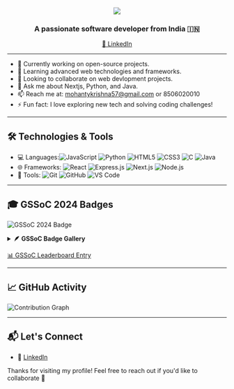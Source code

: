 <h1 align="center">
  <img src="https://readme-typing-svg.herokuapp.com/?font=Righteous&size=35&center=true&vCenter=true&width=500&height=70&duration=4000&lines=Hi+There!+👋;+I'm+Krishna+Mohanty!" />
</h1>

<h3 align="center">A passionate software developer from India 🇮🇳</h3>

<p align="center">
  <a href="https://www.linkedin.com/in/krishna-mohanty-67a9082b0" target="_blank">🔗 LinkedIn</a>
</p>

---

- 🔭 Currently working on open-source projects.
- 🌱 Learning advanced web technologies and frameworks.
- 👯 Looking to collaborate on web devlopment projects.
- 💬 Ask me about Nextjs, Python, and Java.
- 📫 Reach me at: [mohantykrishna57@gmail.com](mailto:mohantykrishna57@gmail.com) or 8506020010
- ⚡ Fun fact: I love exploring new tech and solving coding challenges!

---

## 🛠️ Technologies & Tools

- 💻 Languages:<img src="https://img.shields.io/badge/JavaScript-F7DF1E?style=flat-square&logo=javascript&logoColor=black" alt="JavaScript"/> <img src="https://img.shields.io/badge/Python-3776AB?style=flat-square&logo=python&logoColor=white" alt="Python"/> <img src="https://img.shields.io/badge/HTML5-E34F26?style=flat-square&logo=html5&logoColor=white" alt="HTML5"/> <img src="https://img.shields.io/badge/CSS3-1572B6?style=flat-square&logo=css3&logoColor=white" alt="CSS3"/> <img src="https://img.shields.io/badge/C-00599C?style=flat-square&logo=c&logoColor=white" alt="C"/> <img src="https://img.shields.io/badge/Java-007396?style=flat-square&logo=java&logoColor=white" alt="Java"/> 
- 🌐 Frameworks: <img src="https://img.shields.io/badge/React-20232A?style=flat-square&logo=react&logoColor=61DAFB" alt="React"/> <img src="https://img.shields.io/badge/Express.js-000000?style=flat-square&logo=express&logoColor=white" alt="Express.js"/> <img src="https://img.shields.io/badge/Next.js-000000?style=flat-square&logo=next.js&logoColor=white" alt="Next.js"/> <img src="https://img.shields.io/badge/Node.js-339933?style=flat-square&logo=node.js&logoColor=white" alt="Node.js"/>
- 🔧 Tools: <img src="https://img.shields.io/badge/Git-F05032?style=flat-square&logo=git&logoColor=white" alt="Git"/> <img src="https://img.shields.io/badge/GitHub-181717?style=flat-square&logo=github&logoColor=white" alt="GitHub"/> <img src="https://img.shields.io/badge/VS%20Code-007ACC?style=flat-square&logo=visual-studio-code&logoColor=white" alt="VS Code"/> 

---

## 🎓 GSSoC 2024 Badges

![GSSoC 2024 Badge](https://img.shields.io/badge/GSSoC-2024_Extd-brightgreen)

<details>
  <summary><b>🪶 GSSoC Badge Gallery</b></summary>
  <p align="center">
    <a href="https://gssoc.girlscript.tech/leaderboard">
      <img src="https://raw.githubusercontent.com/GSSoC24/Postman-Challenge/main/docs/assets/Postman%20White.png" width="100px" />
      <img src="https://raw.githubusercontent.com/GSSoC24/Postman-Challenge/main/docs/assets/1.png" width="100px" />
      <img src="https://raw.githubusercontent.com/GSSoC24/Postman-Challenge/main/docs/assets/2.png" width="100px" />
      <img src="https://raw.githubusercontent.com/GSSoC24/Postman-Challenge/main/docs/assets/3.png" width="100px" />
      <img src="https://raw.githubusercontent.com/GSSoC24/Postman-Challenge/main/docs/assets/4.png" width="100px" />
      <img src="https://raw.githubusercontent.com/GSSoC24/Postman-Challenge/main/docs/assets/5.png" width="100px" />
    </a>
  </p>
</details>

<a href="https://gssoc.girlscript.tech/leaderboard?year=2024&name=KrishnaMohanty08">📊 GSSoC Leaderboard Entry</a>

---

## 📈 GitHub Activity

![Contribution Graph](https://github-contribution-stats.vercel.app/api?username=KrishnaMohanty08&range=1y)

---

## 📬 Let's Connect

- 🔗 [LinkedIn](https://www.linkedin.com/in/krishna-mohanty-67a9082b0)

Thanks for visiting my profile! Feel free to reach out if you'd like to collaborate 🚀
